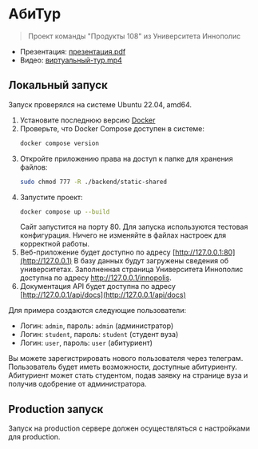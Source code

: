 # АбиТур

> Проект команды "Продукты 108" из Университета Иннополис

- Презентация: [презентация.pdf](презентация.pdf)
- Видео: [виртуальный-тур.mp4](виртуальный-тур.mp4)

## Локальный запуск

Запуск проверялся на системе Ubuntu 22.04, amd64.

1. Установите последнюю версию [Docker](https://docs.docker.com/engine/install/ubuntu/)
2. Проверьте, что Docker Compose доступен в системе:
    ```bash
    docker compose version
    ```
3. Откройте приложению права на доступ к папке для хранения файлов:
   ```bash
   sudo chmod 777 -R ./backend/static-shared
   ```
4. Запустите проект:
    ```bash
    docker compose up --build
    ```
   Сайт запустится на порту 80.
   Для запуска используются тестовая конфигурация.
   Ничего не изменяйте в файлах настроек для корректной работы.
5. Веб-приложение будет доступно по адресу [http://127.0.0.1:80](http://127.0.0.1)
   В базу данных будут загружены сведения об университетах.
   Заполненная страница Университета Иннополис доступна по адресу http://127.0.0.1/innopolis.
6. Документация API будет доступна по адресу [http://127.0.0.1/api/docs](http://127.0.0.1/api/docs)

Для примера создаются следующие пользователи:
- Логин: `admin`, пароль: `admin` (администратор)
- Логин: `student`, пароль: `student` (студент вуза)
- Логин: `user`, пароль: `user` (абитуриент)

Вы можете зарегистрировать нового пользователя через телеграм.
Пользователь будет иметь возможности, доступные абитуриенту.
Абитуриент может стать студентом, подав заявку на странице вуза
и получив одобрение от администратора.

## Production запуск

Запуск на production сервере должен осуществляться с настройками для production.
